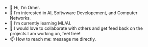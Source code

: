 - 👋 Hi, I’m Omer.
- 👀 I’m interested in AI, Softwware Developement, and Computer Networks.
- 🌱 I’m currently learning ML/AI.
- 💞️ I would love to collaborate with others and get feed back on the projects I am working on, feel free! 
- 📫 How to reach me: message me directly. 

<!---
omarekk/omarekk is a ✨ special ✨ repository because its `README.md` (this file) appears on your GitHub profile.
You can click the Preview link to take a look at your changes.
--->
